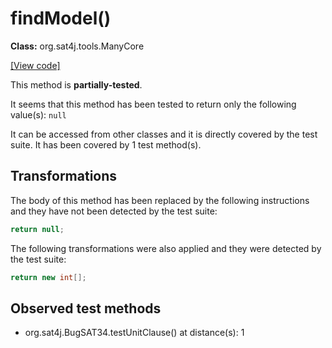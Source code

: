 # findModel()

**Class:** org.sat4j.tools.ManyCore

[[View code]](https://gitlab.ow2.org/sat4j/sat4j/blob/09e9173e400ea6c1794354ca54c36607c53391ff/org.sat4j.core/src/main/java//org/sat4j/tools/ManyCore.java#L329)

This method is **partially-tested**.

It seems that this method has been tested to return only the following value(s): `null`


It can be accessed from other classes and it is directly covered by the test suite. 
It has been covered by 1 test method(s).

## Transformations


The body of this method has been replaced by the following instructions and they have not been detected by the test suite:

```Java
return null;
```

The following transformations were also applied and they were detected by the test suite:

```Java
return new int[];
```





## Observed test methods

* org.sat4j.BugSAT34.testUnitClause() at distance(s): 1

